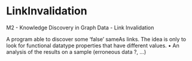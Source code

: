 # LinkInvalidation
M2 - Knowledge Discovery in Graph Data - Link Invalidation

A program able to discover some ‘false’ sameAs links. The idea is only to look for functional datatype properties that have different values.
• An analysis of the results on a sample (erroneous data ?, …)

